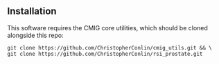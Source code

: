## Installation 
This software requires the CMIG core utilities, which should be cloned alongside this repo:
```
git clone https://github.com/ChristopherConlin/cmig_utils.git && \
git clone https://github.com/ChristopherConlin/rsi_prostate.git
```
